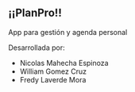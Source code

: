 ## ¡¡PlanPro!!

App para gestión y agenda personal

Desarrollada por:
- Nicolas Mahecha Espinoza
- William Gomez Cruz
- Fredy Laverde Mora

